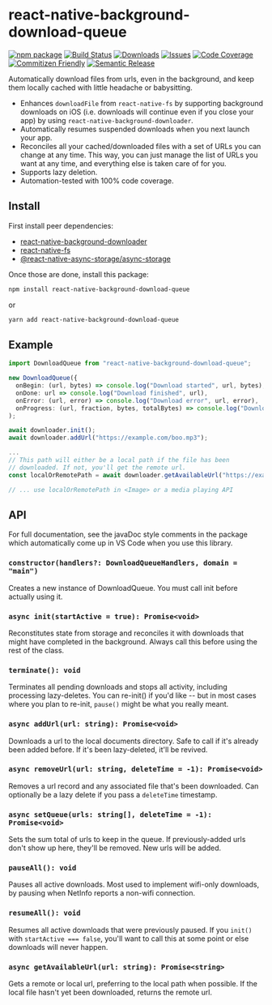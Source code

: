 # react-native-background-download-queue

[![npm package][npm-img]][npm-url]
[![Build Status][build-img]][build-url]
[![Downloads][downloads-img]][downloads-url]
[![Issues][issues-img]][issues-url]
[![Code Coverage][codecov-img]][codecov-url]
[![Commitizen Friendly][commitizen-img]][commitizen-url]
[![Semantic Release][semantic-release-img]][semantic-release-url]

Automatically download files from urls, even in the background, and keep them locally cached with little headache or babysitting.
* Enhances `downloadFile` from `react-native-fs` by supporting background downloads on iOS (i.e. downloads will continue even if you close your app) by using `react-native-background-downloader`.
* Automatically resumes suspended downloads when you next launch your app.
* Reconciles all your cached/downloaded files with a set of URLs you can change at any time. This way, you can just manage the list of URLs you want at any time, and everything else is taken care of for you.
* Supports lazy deletion.
* Automation-tested with 100% code coverage.

## Install

First install peer dependencies:
* [react-native-background-downloader](https://github.com/kesha-antonov/react-native-background-downloader#readme)
* [react-native-fs](https://github.com/itinance/react-native-fs#readme)
* [@react-native-async-storage/async-storage](https://github.com/react-native-async-storage/async-storage#readme)

Once those are done, install this package:

```bash
npm install react-native-background-download-queue
```
or
```bash
yarn add react-native-background-download-queue
```

## Example

```Typescript
import DownloadQueue from "react-native-background-download-queue";

new DownloadQueue({
  onBegin: (url, bytes) => console.log("Download started", url, bytes),
  onDone: url => console.log("Download finished", url),
  onError: (url, error) => console.log("Download error", url, error),
  onProgress: (url, fraction, bytes, totalBytes) => console.log("Download progress", url, fraction, bytes, totalBytes)
);

await downloader.init();
await downloader.addUrl("https://example.com/boo.mp3");

...
// This path will either be a local path if the file has been 
// downloaded. If not, you'll get the remote url.
const localOrRemotePath = await downloader.getAvailableUrl("https://example.com/boo.mp3");

// ... use localOrRemotePath in <Image> or a media playing API
```

## API

For full documentation, see the javaDoc style comments in the package which automatically come up in VS Code when you use this library.

### `constructor(handlers?: DownloadQueueHandlers, domain = "main")`

Creates a new instance of DownloadQueue. You must call init before actually using it.

### `async init(startActive = true): Promise<void>`

Reconstitutes state from storage and reconciles it with downloads that might have completed in the background. Always call this before using the rest of the class.

### `terminate(): void`

Terminates all pending downloads and stops all activity, including
processing lazy-deletes. You can re-init() if you'd like -- but in most cases where you plan to re-init, `pause()` might be what you really meant.

### `async addUrl(url: string): Promise<void>`

Downloads a url to the local documents directory. Safe to call if it's already been added before. If it's been lazy-deleted, it'll be revived.

### `async removeUrl(url: string, deleteTime = -1): Promise<void>`

Removes a url record and any associated file that's been downloaded. Can optionally be a lazy delete if you pass a `deleteTime` timestamp.

### `async setQueue(urls: string[], deleteTime = -1): Promise<void>`

Sets the sum total of urls to keep in the queue. If previously-added urls don't show up here, they'll be removed. New urls will be added.

### `pauseAll(): void`

Pauses all active downloads. Most used to implement wifi-only downloads, by pausing when NetInfo reports a non-wifi connection.

### `resumeAll(): void`

Resumes all active downloads that were previously paused. If you `init()` with `startActive === false`, you'll want to call this at some point or else downloads will never happen.

### `async getAvailableUrl(url: string): Promise<string>`

Gets a remote or local url, preferring to the local path when possible. If the local file hasn't yet been downloaded, returns the remote url.


[build-img]:https://github.com/fivecar/react-native-background-download-queue/actions/workflows/release.yml/badge.svg
[build-url]:https://github.com/fivecar/react-native-background-download-queue/actions/workflows/release.yml
[downloads-img]:https://img.shields.io/npm/dt/react-native-background-download-queue
[downloads-url]:https://www.npmtrends.com/react-native-background-download-queue
[npm-img]:https://img.shields.io/npm/v/react-native-background-download-queue
[npm-url]:https://www.npmjs.com/package/react-native-background-download-queue
[issues-img]:https://img.shields.io/github/issues/fivecar/react-native-background-download-queue
[issues-url]:https://github.com/fivecar/react-native-background-download-queue/issues
[codecov-img]:https://codecov.io/gh/fivecar/react-native-background-download-queue/branch/main/graph/badge.svg
[codecov-url]:https://codecov.io/gh/fivecar/react-native-background-download-queue
[semantic-release-img]:https://img.shields.io/badge/%20%20%F0%9F%93%A6%F0%9F%9A%80-semantic--release-e10079.svg
[semantic-release-url]:https://github.com/semantic-release/semantic-release
[commitizen-img]:https://img.shields.io/badge/commitizen-friendly-brightgreen.svg
[commitizen-url]:http://commitizen.github.io/cz-cli/
